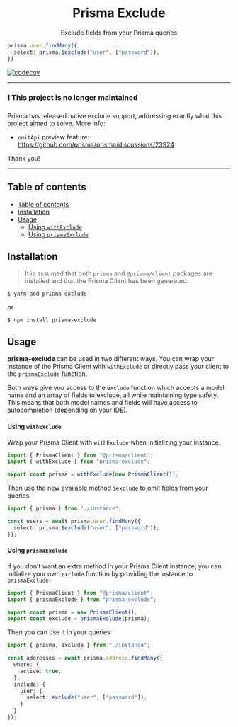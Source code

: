 <h1 align="center">Prisma Exclude</h1>
<p align="center">Exclude fields from your Prisma queries</p>

```ts
prisma.user.findMany({
  select: prisma.$exclude("user", ["password"]),
})
```

[![codecov](https://codecov.io/gh/ajmnz/prisma-exclude/branch/main/graph/badge.svg?token=4YHPCUVW75)](https://codecov.io/gh/ajmnz/prisma-exclude)

---

### ❗ This project is no longer maintained

Prisma has released native exclude support, addressing exactly what this project aimed to solve. More info:

- `omitApi` preview feature: https://github.com/prisma/prisma/discussions/23924

Thank you!

<hr>

## Table of contents
- [Table of contents](#table-of-contents)
- [Installation](#installation)
- [Usage](#usage)
    - [Using `withExclude`](#using-withexclude)
    - [Using `prismaExclude`](#using-prismaexclude)

## Installation

> It is assumed that both `prisma` and `@prisma/client` packages are installed
> and that the Prisma Client has been generated.

```shell
$ yarn add prisma-exclude
```
or
```shell
$ npm install prisma-exclude
```

## Usage

**prisma-exclude** can be used in two different ways. You can wrap your instance of the Prisma Client with `withExclude` or directly pass your client to the `prismaExclude` function.

Both ways give you access to the `exclude` function which accepts a model name and an array of fields to exclude, all while maintaining type safety. This means that both model names and fields will have access to autocompletion (depending on your IDE).

#### Using `withExclude`

Wrap your Prisma Client with `withExclude` when initializing your instance.

```ts
import { PrismaClient } from "@prisma/client";
import { withExclude } from "prisma-exclude";

export const prisma = withExclude(new PrismaClient());
```

Then use the new available method `$exclude` to omit fields from your queries

```ts
import { prisma } from "./instance";

const users = await prisma.user.findMany({
  select: prisma.$exclude("user", ["password"]);
});
```

#### Using `prismaExclude`

If you don't want an extra method in your Prisma Client instance, you can initialize your own `exclude` function by providing the instance to `prismaExclude`

```ts
import { PrismaClient } from "@prisma/client";
import { prismaExclude } from "prisma-exclude";

export const prisma = new PrismaClient();
export const exclude = prismaExclude(prisma); 
```

Then you can use it in your queries

```ts
import { prisma, exclude } from "./instance";

const addresses = await prisma.address.findMany({
  where: {
    active: true,
  },
  include: {
    user: {
      select: exclude("user", ["password"]);
    }
  }
});
```






